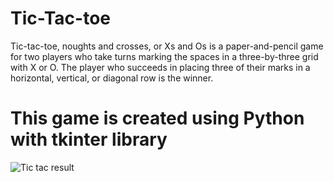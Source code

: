 # Tic-Tac-toe
Tic-tac-toe, noughts and crosses, or Xs and Os is a paper-and-pencil game for two players who take turns marking the spaces in a three-by-three grid with X or O. The player who succeeds in placing three of their marks in a horizontal, vertical, or diagonal row is the winner.
# This game is created using Python with tkinter library

![Tic tac result](https://user-images.githubusercontent.com/96691510/163708348-407f8cc5-c4aa-45ec-99a3-4d776761e7fe.png)

